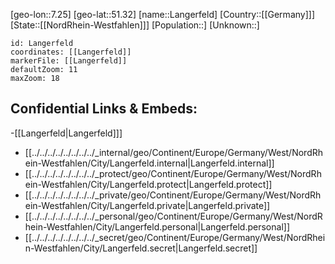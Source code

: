 ﻿---
location: [51.32,7.25]
mapzoom: [7,12] 
mapmarker: city 
type: City
tags:
- geo/City


SpocWebEntityId: 31837
isDeleted: false
confidential: public

---
[geo-lon::7.25]
[geo-lat::51.32]
[name::Langerfeld]
[Country::[[Germany]]]
[State::[[NordRhein-Westfahlen]]]
[Population::]
[Unknown::]


```leaflet
id: Langerfeld
coordinates: [[Langerfeld]]
markerFile: [[Langerfeld]]
defaultZoom: 11 
maxZoom: 18
```


## Confidential Links & Embeds: 
-[[Langerfeld|Langerfeld]]] 
- [[../../../../../../../../_internal/geo/Continent/Europe/Germany/West/NordRhein-Westfahlen/City/Langerfeld.internal|Langerfeld.internal]] 
- [[../../../../../../../../_protect/geo/Continent/Europe/Germany/West/NordRhein-Westfahlen/City/Langerfeld.protect|Langerfeld.protect]] 
- [[../../../../../../../../_private/geo/Continent/Europe/Germany/West/NordRhein-Westfahlen/City/Langerfeld.private|Langerfeld.private]] 
- [[../../../../../../../../_personal/geo/Continent/Europe/Germany/West/NordRhein-Westfahlen/City/Langerfeld.personal|Langerfeld.personal]] 
- [[../../../../../../../../_secret/geo/Continent/Europe/Germany/West/NordRhein-Westfahlen/City/Langerfeld.secret|Langerfeld.secret]] 
